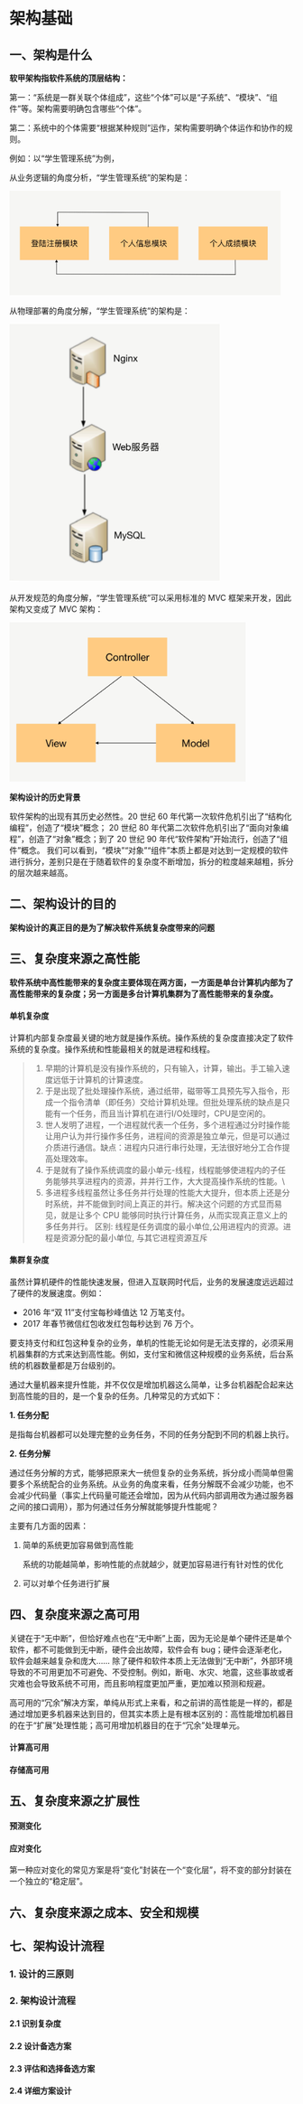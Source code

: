 # 架构基础
## 一、架构是什么

**软甲架构指软件系统的顶层结构：**

第一：“系统是一群关联个体组成”，这些“个体”可以是“子系统”、“模块”、“组件”等。架构需要明确包含哪些“个体”。

第二：系统中的个体需要“根据某种规则”运作，架构需要明确个体运作和协作的规则。

例如：以“学生管理系统”为例，

从业务逻辑的角度分析，“学生管理系统”的架构是：

![](./png/01.png)

从物理部署的角度分解，“学生管理系统”的架构是：

![](./png/02.png)

从开发规范的角度分解，“学生管理系统”可以采用标准的 MVC 框架来开发，因此架构又变成了 MVC 架构：

![](./png/03.png)

**架构设计的历史背景**

软件架构的出现有其历史必然性。20 世纪 60 年代第一次软件危机引出了“结构化编程”，创造了“模块”概念；
20 世纪 80 年代第二次软件危机引出了“面向对象编程”，创造了“对象”概念；到了 20 世纪 90 年代“软件架构”开始流行，创造了“组件”概念。
我们可以看到，“模块”“对象”“组件”本质上都是对达到一定规模的软件进行拆分，差别只是在于随着软件的复杂度不断增加，拆分的粒度越来越粗，拆分的层次越来越高。

## 二、架构设计的目的
**架构设计的真正目的是为了解决软件系统复杂度带来的问题**

## 三、复杂度来源之高性能
**软件系统中高性能带来的复杂度主要体现在两方面，一方面是单台计算机内部为了高性能带来的复杂度；另一方面是多台计算机集群为了高性能带来的复杂度。**

#### 单机复杂度
计算机内部复杂度最关键的地方就是操作系统。操作系统的复杂度直接决定了软件系统的复杂度。操作系统和性能最相关的就是进程和线程。
> 1. 早期的计算机是没有操作系统的，只有输入，计算，输出。手工输入速度远低于计算机的计算速度。
> 2. 于是出现了批处理操作系统，通过纸带，磁带等工具预先写入指令，形成一个指令清单（即任务）交给计算机处理。但批处理系统的缺点是只能有一个任务，而且当计算机在进行I/O处理时，CPU是空闲的。
> 3. 世人发明了进程，一个进程就代表一个任务，多个进程通过分时操作能让用户认为并行操作多任务，进程间的资源是独立单元，但是可以通过介质进行通信。缺点：进程内只进行串行处理，无法很好地分工合作提高处理效率。
> 4. 于是就有了操作系统调度的最小单元-线程，线程能够使进程内的子任务能够共享进程内的资源，并并行工作，大大提高操作系统的性能。\
> 5. 多进程多线程虽然让多任务并行处理的性能大大提升，但本质上还是分时系统，并不能做到时间上真正的并行。解决这个问题的方式显而易见，就是让多个 CPU 能够同时执行计算任务，从而实现真正意义上的多任务并行。
>     区别: 线程是任务调度的最小单位,公用进程内的资源。进程是资源分配的最小单位, 与其它进程资源互斥

#### 集群复杂度
虽然计算机硬件的性能快速发展，但进入互联网时代后，业务的发展速度远远超过了硬件的发展速度。例如：
* 2016 年“双 11”支付宝每秒峰值达 12 万笔支付。
* 2017 年春节微信红包收发红包每秒达到 76 万个。

要支持支付和红包这种复杂的业务，单机的性能无论如何是无法支撑的，必须采用机器集群的方式来达到高性能。例如，支付宝和微信这种规模的业务系统，后台系统的机器数量都是万台级别的。

通过大量机器来提升性能，并不仅仅是增加机器这么简单，让多台机器配合起来达到高性能的目的，是一个复杂的任务。几种常见的方式如下：

**1. 任务分配**

是指每台机器都可以处理完整的业务任务，不同的任务分配到不同的机器上执行。

**2. 任务分解**

通过任务分解的方式，能够把原来大一统但复杂的业务系统，拆分成小而简单但需要多个系统配合的业务系统。从业务的角度来看，任务分解既不会减少功能，也不会减少代码量（事实上代码量可能还会增加，因为从代码内部调用改为通过服务器之间的接口调用），那为何通过任务分解就能够提升性能呢？

主要有几方面的因素：

1. 简单的系统更加容易做到高性能

    系统的功能越简单，影响性能的点就越少，就更加容易进行有针对性的优化
    
2. 可以对单个任务进行扩展


##  四、复杂度来源之高可用
关键在于“无中断”，但恰好难点也在“无中断”上面，因为无论是单个硬件还是单个软件，都不可能做到无中断，硬件会出故障，软件会有 bug；硬件会逐渐老化，软件会越来越复杂和庞大……
除了硬件和软件本质上无法做到“无中断”，外部环境导致的不可用更加不可避免、不受控制。例如，断电、水灾、地震，这些事故或者灾难也会导致系统不可用，而且影响程度更加严重，更加难以预测和规避。

高可用的“冗余”解决方案，单纯从形式上来看，和之前讲的高性能是一样的，都是通过增加更多机器来达到目的，但其实本质上是有根本区别的：高性能增加机器目的在于“扩展”处理性能；高可用增加机器目的在于“冗余”处理单元。

#### 计算高可用

#### 存储高可用

## 五、复杂度来源之扩展性

#### 预测变化
#### 应对变化
第一种应对变化的常见方案是将“变化”封装在一个“变化层”，将不变的部分封装在一个独立的“稳定层”。

## 六、复杂度来源之成本、安全和规模

## 七、架构设计流程

### 1. 设计的三原则

### 2. 架构设计流程

#### 2.1 识别复杂度

#### 2.2 设计备选方案

#### 2.3 评估和选择备选方案

#### 2.4 详细方案设计







